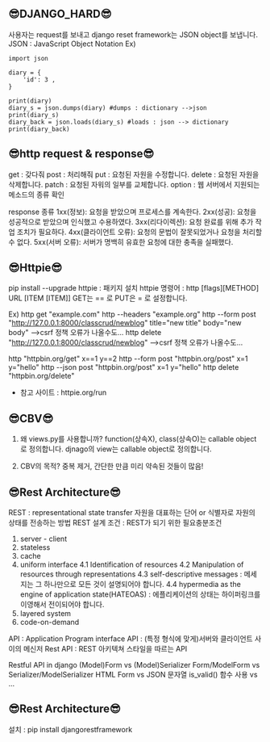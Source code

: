 ## 😎DJANGO_HARD😎

사용자는 request를 보내고 django reset framework는 JSON object를 보냅니다.
JSON : JavaScript Object Notation
Ex)
```
import json

diary = {
    'id': 3 ,
}

print(diary)
diary_s = json.dumps(diary) #dumps : dictionary -->json
print(diary_s)
diary_back = json.loads(diary_s) #loads : json --> dictionary
print(diary_back)
```

## 😎http request & response😎

get : 갖다줘 
post : 처리해줘
put : 요청된 자원을 수정합니다.
delete : 요청된 자원을 삭제합니다.
patch : 요청된 자워의 일부를 교체합니다.
option : 웹 서버에서 지원되는 메소드의 종류 확인

response 종류
1xx(정보): 요청을 받았으며 프로세스를 계속한다.
2xx(성공): 요청을 성공적으로 받았으며 인식했고 수용하였다.
3xx(리다이렉션): 요청 완료를 위해 추가 작업 조치가 필요하다.
4xx(클라이언트 오류): 요청의 문법이 잘못되었거나 요청을 처리할 수 없다.
5xx(서버 오류): 서버가 명백히 유효한 요청에 대한 충족을 실패했다.

## 😎Httpie😎

pip install --upgrade httpie : 패키지 설치
httpie 명령어 : http [flags][METHOD] URL [ITEM [ITEM]]
GET는 == 로 PUT은 = 로 설정합니다.

Ex)
http get "example.com"
http --headers "example.org"
http --form post "http://127.0.0.1:8000/classcrud/newblog" title="new title" body="new body" -->csrf 정책 오류가 나올수도...
http delete "http://127.0.0.1:8000/classcrud/newblog" -->csrf 정책 오류가 나올수도...

http "httpbin.org/get" x==1 y==2
http --form post "httpbin.org/post" x=1 y="hello"
http --json post "httpbin.org/post" x=1 y="hello"
http delete "httpbin.org/delete"

* 참고 사이트 : httpie.org/run

## 😎CBV😎

1. 왜 views.py를 사용합니까?
function(상속X), class(상속O)는 callable object로 정의합니다.
djnago의 view는 callable object로 정의합니다.

2.  CBV의 목적?
중복 제거, 간단한 만큼 미리 약속된 것들이 많음!

## 😎Rest Architecture😎

REST : representational state transfer 자원을 대표하는 단어 or 식별자로 자원의 상태를 전송하는 방법
REST 설계 조건 : REST가 되기 위한 필요충분조건
1. server - client
2. stateless
3. cache
4. uniform interface
4.1 Identification of resources
4.2 Manipulation of resources through representations
4.3 self-descriptive messages : 메세지는 그 하나만으로 모든 것이 설명되어야 합니다.
4.4 hypermedia as the engine of application state(HATEOAS) : 에플리케이션의 상태는 하이퍼링크를 이영해서 전이되어야 합니다.
5. layered system
6. code-on-demand

API : Application Program interface
API : (특정 형식에 맞게)서버와 클라이언트 사이의 메신저
Rest API : REST 아키텍쳐 스타일을 따르는 API

Restful API in django
(Model)Form vs (Model)Serializer
Form/ModelForm vs Serializer/ModelSerializer
HTML Form vs JSON 문자열
is_valid() 함수 사용 vs ... 

## 😎Rest Architecture😎

설치 : pip install djangorestframework
